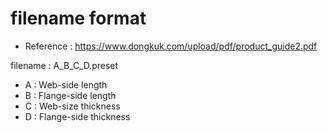 
# filename format
* Reference : https://www.dongkuk.com/upload/pdf/product_guide2.pdf

filename : A_B_C_D.preset
* A : Web-side length
* B : Flange-side length
* C : Web-size thickness
* D : Flange-side thickness